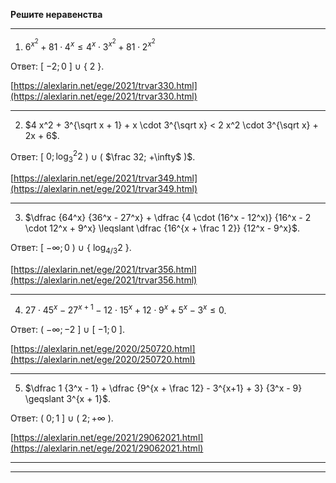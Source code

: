 **Решите неравенства**

--- ---

1) $6^{x^2} + 81 \cdot 4^x \leqslant 4^x \cdot 3^{x^2} + 81 \cdot 2^{x^2}$

Ответ: [ $-2; 0$ ] $\cup$ { $2$ }.

[https://alexlarin.net/ege/2021/trvar330.html](https://alexlarin.net/ege/2021/trvar330.html)

--- ---

2) $4 x^2 + 3^{\sqrt x + 1} + x \cdot 3^{\sqrt x} < 2 x^2 \cdot 3^{\sqrt x} + 2x + 6$.

Ответ: [ $0; \log^2_3 2$ ) $\cup$ ( $\frac 32; +\infty$ )$.

[https://alexlarin.net/ege/2021/trvar349.html](https://alexlarin.net/ege/2021/trvar349.html)

--- ---

3) $\dfrac {64^x} {36^x - 27^x} + \dfrac {4 \cdot (16^x - 12^x)} {16^x - 2 \cdot 12^x + 9^x} \leqslant \dfrac {16^{x + \frac 1 2}} {12^x - 9^x}$.

Ответ: [ $-\infty; 0$ ) $\cup$ { $\log_{4/3} 2$ }.

[https://alexlarin.net/ege/2021/trvar356.html](https://alexlarin.net/ege/2021/trvar356.html)

--- ---

4) $27 \cdot 45^x - 27^{x+1} - 12 \cdot 15^x + 12 \cdot 9^x + 5^x - 3^x \leqslant 0$.

Ответ: ( $-\infty; -2$ ] $\cup$ [ $-1; 0$ ].

[https://alexlarin.net/ege/2020/250720.html](https://alexlarin.net/ege/2020/250720.html)

--- ---

5) $\dfrac 1 {3^x - 1} + \dfrac {9^{x + \frac 12} - 3^{x+1} + 3} {3^x - 9} \geqslant 3^{x + 1}$.

Ответ: ( $0; 1$ ] $\cup$ ( $2; +\infty$ ).

[https://alexlarin.net/ege/2021/29062021.html](https://alexlarin.net/ege/2021/29062021.html)

--- ---
--- ---
